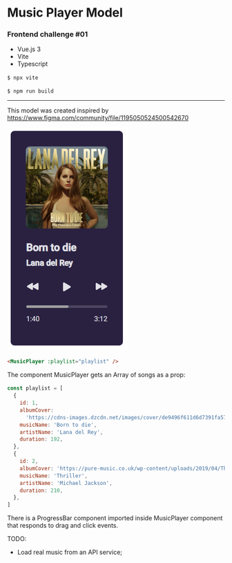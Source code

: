 # Music Player Model

### Frontend challenge #01

- Vue.js 3
- Vite
- Typescript

`$ npx vite`

`$ npm run build`

---

This model was created inspired by
https://www.figma.com/community/file/1195050524500542670

![demo](https://github.com/ovictorpereira/vue-music-player-model/blob/main/public/demo.png?raw=true 'demo')

```html
<MusicPlayer :playlist="playlist" />
```

The component MusicPlayer gets an Array of songs as a prop:

```js
const playlist = [
  {
    id: 1,
    albumCover:
      'https://cdns-images.dzcdn.net/images/cover/de9496f611d6d7391fa57401bac99d5b/0x1900-000000-80-0-0.jpg',
    musicName: 'Born to die',
    artistName: 'Lana del Rey',
    duration: 192,
  },
  {
    id: 2,
    albumCover: 'https://pure-music.co.uk/wp-content/uploads/2019/04/Thriller-Album-Cover.png',
    musicName: 'Thriller',
    artistName: 'Michael Jackson',
    duration: 210,
  },
]
```

There is a ProgressBar component imported inside MusicPlayer component that responds to drag and click events.

TODO:

- Load real music from an API service;
